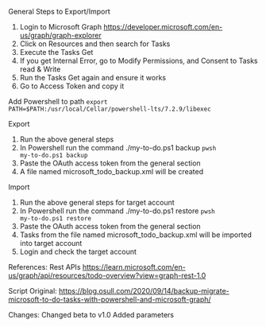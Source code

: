 General Steps to Export/Import

1. Login to Microsoft Graph https://developer.microsoft.com/en-us/graph/graph-explorer
2. Click on Resources and then search for Tasks
3. Execute the Tasks Get
4. If you get Internal Error, go to Modify Permissions, and Consent to Tasks read & Write
5. Run the Tasks Get again and ensure it works
6. Go to Access Token and copy it


Add Powershell to path
<code>export PATH=$PATH:/usr/local/Cellar/powershell-lts/7.2.9/libexec</code>


Export
1. Run the above general steps
2. In Powershell run the command ./my-to-do.ps1 backup
   <code>pwsh my-to-do.ps1 backup</code>
4. Paste the OAuth access token from the general section
5. A file named microsoft_todo_backup.xml will be created

Import

1. Run the above general steps for target account
2. In Powershell run the command ./my-to-do.ps1 restore
<code>pwsh my-to-do.ps1 restore</code>
4. Paste the OAuth access token from the general section
5. Tasks from the file named microsoft_todo_backup.xml will be imported into target account
6. Login and check the target account


References:
Rest APIs
https://learn.microsoft.com/en-us/graph/api/resources/todo-overview?view=graph-rest-1.0

Script Original:
https://blog.osull.com/2020/09/14/backup-migrate-microsoft-to-do-tasks-with-powershell-and-microsoft-graph/

Changes:
Changed beta to v1.0
Added parameters
